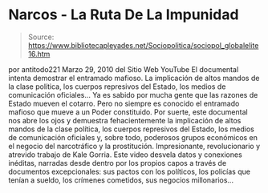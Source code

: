 # Narcos - La Ruta De La Impunidad

> Source: https://www.bibliotecapleyades.net/Sociopolitica/sociopol_globalelite16.htm

por
antitodo221
Marzo 29, 2010
del Sitio Web
YouTube
El documental intenta demostrar el entramado
mafioso. La implicación de altos mandos de la clase política, los cuerpos
represivos del Estado, los medios de comunicación oficiales...
Ya es sabido por mucha gente que las razones de Estado mueven el cotarro.
Pero no siempre es conocido el entramado mafioso que mueve a un Poder
constituido.
Por suerte, este documental nos abre los ojos y demuestra
fehacientemente la implicación de altos mandos de la clase política, los
cuerpos represivos del Estado, los medios de comunicación oficiales y, sobre
todo, poderosos grupos económicos en el negocio del narcotráfico y la
prostitución. Impresionante, revolucionario y atrevido trabajo de Kale Gorria.
Este video desvela datos y conexiones inéditas, narradas desde dentro por
los propios capos a través de documentos excepcionales: sus pactos con los
políticos, los policías que tenían a sueldo, los crímenes cometidos, sus
negocios millonarios...
